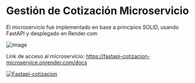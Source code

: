 # Gestión de Cotización Microservicio

El microservicio fue implementado en base a principios SOLID, usando FastAPI y desplegado en Render.com

![image](https://github.com/ISCODEVUTB/SA-InsuranceCompany_1p24/assets/162002477/0a0cdd69-dad9-4546-9a99-b0d0f4be4384)

Link de acceso al microservicio: https://fastapi-cotizacion-microservice.onrender.com/docs

[![Fastapi-cotizacion](https://github.com/ISCODEVUTB/SA-InsuranceCompany_1p24/blob/ee978c34d2a1939cf52975b4b73522f93245e6ba/gestion_cotizaciones_microservicio/img/Fastapi%20-%20Cotizacion.png "Fastapi-cotizacion")](https://github.com/ISCODEVUTB/SA-InsuranceCompany_1p24/blob/ee978c34d2a1939cf52975b4b73522f93245e6ba/gestion_cotizaciones_microservicio/img/Fastapi%20-%20Cotizacion.png "Fastapi-cotizacion")



